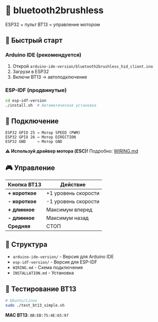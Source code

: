 # 🚗 bluetooth2brushless

ESP32 + пульт BT13 = управление мотором

## 🚀 Быстрый старт

### Arduino IDE (рекомендуется)
1. Открой `arduino-ide-version/bluetooth2brushless_hid_client.ino`
2. Загрузи в ESP32
3. Включи BT13 → автоподключение

### ESP-IDF (продвинутые)
```bash
cd esp-idf-version
./install.sh  # Автоматическая установка
```

## 🔌 Подключение

```
ESP32 GPIO 25 → Мотор SPEED (PWM)
ESP32 GPIO 26 → Мотор DIRECTION
ESP32 GND     → Мотор GND
```

**⚠️ Используй драйвер мотора (ESC)!** Подробно: [WIRING.md](WIRING.md)

## 🎮 Управление

| Кнопка BT13 | Действие |
|-------------|----------|
| **+ короткое** | +1 уровень скорости |
| **- короткое** | -1 уровень скорости |
| **+ длинное** | Максимум вперед |
| **- длинное** | Максимум назад |
| **Средняя** | СТОП |

## 📁 Структура

- `arduino-ide-version/` - Версия для Arduino IDE
- `esp-idf-version/` - Версия для ESP-IDF
- `WIRING.md` - Схема подключения
- `INSTALLATION.md` - Установка

## 🧪 Тестирование BT13

```bash
# Ubuntu/Linux
sudo ./test_bt13_simple.sh
```

**MAC BT13**: `8B:EB:75:4E:65:97`
